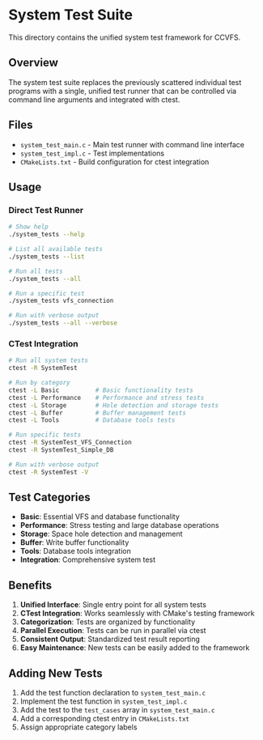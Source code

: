 # System Test Suite

This directory contains the unified system test framework for CCVFS.

## Overview

The system test suite replaces the previously scattered individual test programs with a single, unified test runner that can be controlled via command line arguments and integrated with ctest.

## Files

- `system_test_main.c` - Main test runner with command line interface
- `system_test_impl.c` - Test implementations
- `CMakeLists.txt` - Build configuration for ctest integration

## Usage

### Direct Test Runner

```bash
# Show help
./system_tests --help

# List all available tests
./system_tests --list

# Run all tests
./system_tests --all

# Run a specific test
./system_tests vfs_connection

# Run with verbose output
./system_tests --all --verbose
```

### CTest Integration

```bash
# Run all system tests
ctest -R SystemTest

# Run by category
ctest -L Basic          # Basic functionality tests
ctest -L Performance    # Performance and stress tests
ctest -L Storage        # Hole detection and storage tests
ctest -L Buffer         # Buffer management tests
ctest -L Tools          # Database tools tests

# Run specific tests
ctest -R SystemTest_VFS_Connection
ctest -R SystemTest_Simple_DB

# Run with verbose output
ctest -R SystemTest -V
```

## Test Categories

- **Basic**: Essential VFS and database functionality
- **Performance**: Stress testing and large database operations
- **Storage**: Space hole detection and management
- **Buffer**: Write buffer functionality
- **Tools**: Database tools integration
- **Integration**: Comprehensive system test

## Benefits

1. **Unified Interface**: Single entry point for all system tests
2. **CTest Integration**: Works seamlessly with CMake's testing framework
3. **Categorization**: Tests are organized by functionality
4. **Parallel Execution**: Tests can be run in parallel via ctest
5. **Consistent Output**: Standardized test result reporting
6. **Easy Maintenance**: New tests can be easily added to the framework

## Adding New Tests

1. Add the test function declaration to `system_test_main.c`
2. Implement the test function in `system_test_impl.c`
3. Add the test to the `test_cases` array in `system_test_main.c`
4. Add a corresponding ctest entry in `CMakeLists.txt`
5. Assign appropriate category labels